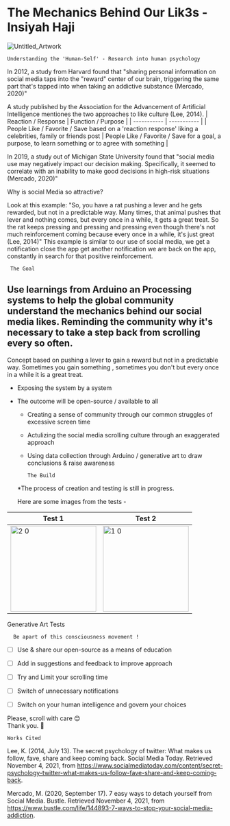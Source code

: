 # The Mechanics Behind Our Lik3s - Insiyah Haji
 
 ![Untitled_Artwork ](https://user-images.githubusercontent.com/93743037/140443390-c1f78717-7aa7-4567-84f8-9382f6fe9184.png)


    Understanding the 'Human-Self' - Research into human psychology 

In 2012, a study from Harvard found that "sharing personal information on social media taps into the "reward" center of our brain, triggering the same part that's tapped into when taking an addictive substance (Mercado, 2020)"

A study published by the Association for the Advancement of Artificial Intelligence mentiones the two approaches to like culture (Lee, 2014). 
| Reaction / Response | Function / Purpose |
| ----------- | ----------- |
| People Like / Favorite / Save based on a 'reaction response'  liking a celebrities, family or friends post | People Like / Favorite / Save for a goal, a purpose, to learn something or to agree with something |

In 2019, a study out of Michigan State University found that "social media use may negatively impact our decision making. Specifically, it seemed to correlate with an inability to make good decisions in high-risk situations (Mercado, 2020)" 

Why is social Media so attractive?


Look at this example: "So, you have a rat pushing a lever and he gets rewarded, but not in a predictable way. Many times, that animal pushes that lever and nothing comes, but every once in a while, it gets a great treat. So the rat keeps pressing and pressing and pressing even though there's not much reinforcement coming because every once in a while, it's just great (Lee, 2014)" 
This example is similar to our use of social media, we get a notification close the app get another notification we are back on the app, constantly in search for that positive reinforcement. 

     The Goal

Use learnings from Arduino an Processing systems to help the global community understand the mechanics behind our social media likes.
Reminding the community why it's necessary to take a step back from scrolling every so often. 
- 
Concept based on pushing a lever to gain a reward but not in a predictable way. Sometimes you gain something , sometimes you don't but every once in a while it is a great treat. 

+ Exposing the system by a system 
+ The outcome will be open-source / available to all 
   + Creating a sense of community through our common struggles of excessive screen time 
   + Actulizing the social media scrolling culture through an exaggerated approach 
   + Using data collection through Arduino / generative art to draw conclusions & raise awareness 

  
         The Build 
      
  *The process of creation and testing is still in progress.
  
  Here are some images from the tests - 
    
| Test 1 | Test 2 |
| ----------- | ----------- |
| <img width="200" alt="2 0" src="https://user-images.githubusercontent.com/93743037/140453391-6ac61cd5-5a82-4ce0-8577-96b28b289626.png"> | <img width="200" alt="1 0" src="https://user-images.githubusercontent.com/93743037/140453404-ba2a3422-2a1b-4cb6-8e8f-adbe0d7747dd.png"> |
    
 Generative Art Tests 
 
 
 
 
 
 
 
 
      Be apart of this consciousness movement !
     
   - [ ] Use & share our open-source as a means of education 
   - [ ] Add in suggestions and feedback to improve approach 
   - [ ] Try and Limit your scrolling time
   - [ ] Switch of unnecessary notifications
   - [ ] Switch on your human intelligence and govern your choices

 


Please, scroll with care 😊   
Thank you. 🙏 




    Works Cited
    
Lee, K. (2014, July 13). The secret psychology of twitter: What makes us follow, fave, share and keep coming back. Social Media Today. Retrieved November 4, 2021, from https://www.socialmediatoday.com/content/secret-psychology-twitter-what-makes-us-follow-fave-share-and-keep-coming-back. 


Mercado, M. (2020, September 17). 7 easy ways to detach yourself from Social Media. Bustle. Retrieved November 4, 2021, from https://www.bustle.com/life/144893-7-ways-to-stop-your-social-media-addiction.  


